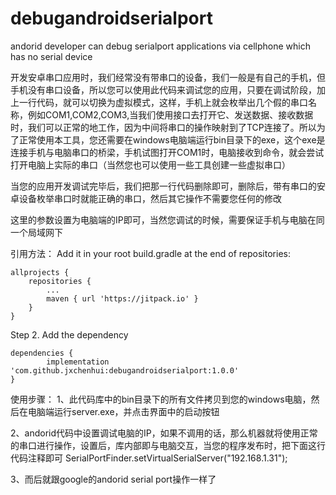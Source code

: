# debugandroidserialport
andorid developer can debug serialport applications via cellphone which has no serial device

开发安卓串口应用时，我们经常没有带串口的设备，我们一般是有自己的手机，但手机没有串口设备，所以您可以使用此代码来调试您的应用，只要在调试阶段，加上一行代码，就可以切换为虚拟模式，这样，手机上就会枚举出几个假的串口名称，例如COM1,COM2,COM3,当我们使用接口去打开它、发送数据、接收数据时，我们可以正常的地工作，因为中间将串口的操作映射到了TCP连接了。所以为了正常使用本工具，您还需要在windows电脑端运行bin目录下的exe，这个exe是连接手机与电脑串口的桥梁，手机试图打开COM1时，电脑接收到命令，就会尝试打开电脑上实际的串口（当然您也可以使用一些工具创建一些虚拟串口）

当您的应用开发调试完毕后，我们把那一行代码删除即可，删除后，带有串口的安卓设备枚举串口时就能正确的串口，然后其它操作不需要您任何的修改


这里的参数设置为电脑端的IP即可，当然您调试的时候，需要保证手机与电脑在同一个局域网下


引用方法：
Add it in your root build.gradle at the end of repositories:

	allprojects {
		repositories {
			...
			maven { url 'https://jitpack.io' }
		}
	}
Step 2. Add the dependency

	dependencies {
	        implementation 'com.github.jxchenhui:debugandroidserialport:1.0.0'
	}


使用步骤：
1、此代码库中的bin目录下的所有文件拷贝到您的windows电脑，然后在电脑端运行server.exe，并点击界面中的启动按钮

2、andorid代码中设置调试电脑的IP，如果不调用的话，那么机器就将使用正常的串口进行操作，设置后，库内部即与电脑交互，当您的程序发布时，把下面这行代码注释即可
SerialPortFinder.setVirtualSerialServer("192.168.1.31");

3、而后就跟google的andorid serial port操作一样了